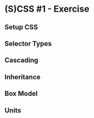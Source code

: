 # (S)CSS #1 - Exercise

## Setup CSS

## Selector Types

## Cascading

## Inheritance

## Box Model

## Units
